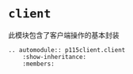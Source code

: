# `client`

此模块包含了客户端操作的基本封装

```{eval-rst}
.. automodule:: p115client.client
    :show-inheritance:
    :members:
```
